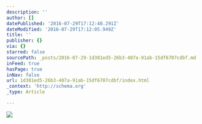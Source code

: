 ```yaml
---
description: ''
author: []
datePublished: '2016-07-29T17:12:40.291Z'
dateModified: '2016-07-29T17:12:05.949Z'
title: ''
publisher: {}
via: {}
starred: false
sourcePath: _posts/2016-07-29-1d381ed5-26b3-407a-91ab-15df6707cdbf.md
inFeed: true
hasPage: true
inNav: false
url: 1d381ed5-26b3-407a-91ab-15df6707cdbf/index.html
_context: 'http://schema.org'
_type: Article

---
```

![](https://the-grid-user-content.s3-us-west-2.amazonaws.com/a8cb5509-17a1-4318-bca7-ce63643be1eb.jpg)